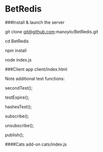 # BetRedis

###Install & launch the server

git clone git@github.com:manoylo/BetRedis.git


cd BetRedis


npm install


node index.js


###Client app
client/index.html


Note additional test functions:

secondTest();

testExpire();

hashesTest();

subscribe();

unsubscribe();

publish();


####Cats add-on
cats/index.js
